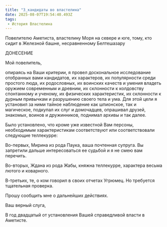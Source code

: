 ```yaml
---
title: "3_кандидаты во властелина"
date: 2025-08-07T19:54:40.493Z
tags:
 - История Властелина
---
```


Повелителю Аметиста, властелину Моря на севере и юге, тому, кто сидит в
Железной башне, несравненному Белтешазару

ДОНЕСЕНИЕ

Мой повелитель,

опираясь на Ваши критерии, я провел доскональное исследование отобранных
вами кандидатов, их характеров, их популярности среди простого люда, их
родословных, их воинских качеств и умения владеть оружием современным и
древним, их склонности к колдовству спонтанному и ученому, их физических
характеристик, их склонности к дурным привычкам и разрушению своего тела
и ума. Для этой цели я установил за ними тайное наблюдение как
шпионское, так и магическое, подкупал их слуг и домочадцев, опрашивал
друзей, знакомых, воинов и дружинников, поднимал архивы и так далее.

Было установлено, что кроме уже известной Вам персоны, необходимым
характеристикам соответствуют или соответствовали следующие теллекурре:

Во-первых, Мирина из рода Паука, ваша почтенная супруга. Вы запретили
дальше интересоваться ее судьбой и я не смею вам перечить.

Во-вторых, Ждана из рода Жабы, княжна теллекурре, характера весьма
лютого и коварного.

В-третьих, те, о ком говорил в своих отчетах Угрюмец. Но требуется
тщательная проверка.

Прошу сообщить мне о дальнейших действиях.

Ваш верный слуга,

В год двадцатый от установления Вашей справедливой власти в Аметисте.

